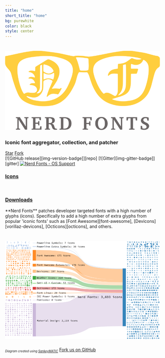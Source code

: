 ```yaml
---
title: "home"
short_title: "home"
bg: purewhite
color: black
style: center
---
```


<h1 align="center">
  <a href="https://github.com/ryanoasis/nerd-fonts"><img src="img/nerd-fonts-logo.svg" alt="Nerd Fonts - Iconic font aggregator" /></a>
</h1>

### Iconic font aggregator, collection, and patcher
<div>
<a class="github-button" href="https://github.com/ryanoasis/nerd-fonts" data-icon="octicon-star" data-size="large" data-show-count="true" data-count-aria-label="# stargazers on GitHub" aria-label="Star Nerd Fonts on GitHub">Star</a>
<a class="github-button" href="https://github.com/ryanoasis/nerd-fonts/fork" data-icon="octicon-repo-forked" data-size="large" data-count-aria-label="# forks on GitHub" aria-label="Fork ryanoasis/nerd-fonts on GitHub">Fork</a>
</div>
<div class="container">
  <div class="full column nerd-font-badges" markdown="1">
  [![GitHub release][img-version-badge]][repo]&nbsp;[![Gitter][img-gitter-badge]][gitter] <a href="#downloads" title=""><img src="https://raw.githubusercontent.com/wiki/ryanoasis/nerd-fonts/images/faux-shield-badge-os-logos.svg?sanitize=true" alt="Nerd Fonts - OS Support"></a>
  </div>
</div>
<div class="container">
  <div class="full column nerd-font-buttons">
    <h3 class="inlineblock bg-blue text-white nerd-font-button">
      <i class="nf nf-fa-search"></i>
      <a href="/cheat-sheet" class="inlineblock">Icons</a>
    </h3>
    &nbsp;&nbsp;
    <h3 class="inlineblock bg-blue text-white nerd-font-button">
      <i class="nf nf-fa-download"></i>
      <a href="/font-downloads" class="inlineblock">Downloads</a>
    </h3>
  </div>
</div>
**Nerd Fonts** patches developer targeted fonts with a high number of glyphs (icons). Specifically to add a high number of extra glyphs from popular 'iconic fonts' such as [Font Awesome][font-awesome], [Devicons][vorillaz-devicons], [Octicons][octicons], and others.
<h1 align="center" markdown="0">
  <a href="https://github.com/ryanoasis/nerd-fonts"><img src="img/sankey-glyphs-combined-diagram.png" alt="Nerd Fonts Sankey Diagram" /></a>
</h1>
<small markdown="0" class="text-left"><sub><em>Diagram created using <a href="http://sankeymatic.com/" title="SankeyMATIC (BETA): A Sankey diagram builder for everyone">SankeyMATIC</a></em></sub></small>


<span id="forkongithub">
  <a href="{{ site.source_link }}" class="bg-blue">
    <i class="nf nf-fa-code_fork"></i> Fork us on GitHub <i class="nf nf-fa-heart ow"></i>
  </a>
</span>

<!--
Repo References
-->

[vim-devicons]:https://github.com/ryanoasis/vim-devicons "VimDevIcons Vim Plugin (external link) ➶"
[vorillaz-devicons]:http://vorillaz.github.io/devicons/
[font-awesome]:https://github.com/FortAwesome/Font-Awesome
[font-awesome-extension]:https://github.com/AndreLGava/font-awesome-extension
[octicons]:https://github.com/github/octicons
[font-linux]:https://github.com/Lukas-W/font-linux
[gabrielelana-pomicons]:https://github.com/gabrielelana/pomicons
[Seti-UI]:https://atom.io/themes/seti-ui
[ryanoasis-powerline-extra-symbols]:https://github.com/ryanoasis/powerline-extra-symbols
[wiki]:https://github.com/ryanoasis/nerd-fonts/wiki
[wiki-project-purpose]:https://github.com/ryanoasis/nerd-fonts/wiki/Project-Purpose
[repo]:https://github.com/ryanoasis/nerd-fonts
[gitter]:https://gitter.im/ryanoasis/nerd-fonts

<!--
Website References
-->

[website-iecpower]:http://unicodepowersymbol.com/

<!--
Link References
-->

[w-top]:https://github.com/ryanoasis/nerd-fonts/wiki/screenshots/v1.0.x/windows-pass-sm.png "Windows Compatibile"
[l-top]:https://github.com/ryanoasis/nerd-fonts/wiki/screenshots/v1.0.x/linux-pass-sm.png "Linux Compatibile"
[m-top]:https://github.com/ryanoasis/nerd-fonts/wiki/screenshots/v1.0.x/mac-pass-sm.png "macOS (OSX) Compatibile"

[badge-version]:http://badge.fury.io/gh/ryanoasis%2Fnerd-fonts
[badge-gitter]:https://gitter.im/ryanoasis/nerd-fonts?utm_source=badge&utm_medium=badge&utm_campaign=pr-badge&utm_content=badge

[img-version-badge]:https://img.shields.io/github/release/ryanoasis/nerd-fonts.svg?style=for-the-badge
[img-gitter-badge]:https://img.shields.io/gitter/room/nwjs/nw.js.svg?style=for-the-badge

[consolas]:https://www.microsoft.com/typography/fonts/family.aspx?FID=300
[input-mono]:http://input.fontbureau.com/download/
[pragmatapro]:http://www.fsd.it/shop/fonts/pragmatapro/

[release]:https://github.com/ryanoasis/nerd-fonts/releases/latest "Latest Release (external link) ➶"
